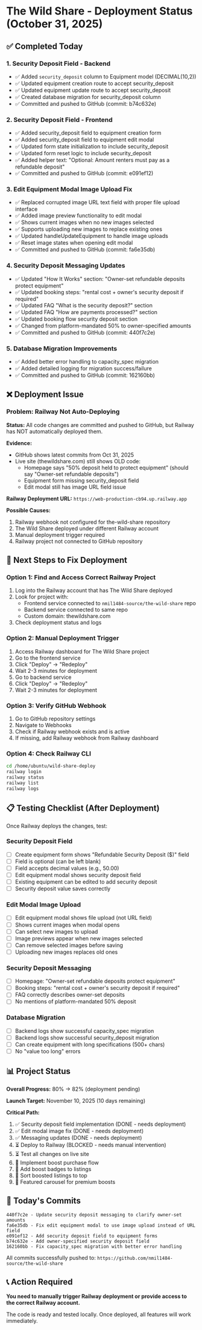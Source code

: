 # The Wild Share - Deployment Status (October 31, 2025)

## ✅ Completed Today

### 1. **Security Deposit Field - Backend**
- ✅ Added `security_deposit` column to Equipment model (DECIMAL(10,2))
- ✅ Updated equipment creation route to accept security_deposit
- ✅ Updated equipment update route to accept security_deposit
- ✅ Created database migration for security_deposit column
- ✅ Committed and pushed to GitHub (commit: b74c632e)

### 2. **Security Deposit Field - Frontend**
- ✅ Added security_deposit field to equipment creation form
- ✅ Added security_deposit field to equipment edit modal
- ✅ Updated form state initialization to include security_deposit
- ✅ Updated form reset logic to include security_deposit
- ✅ Added helper text: "Optional: Amount renters must pay as a refundable deposit"
- ✅ Committed and pushed to GitHub (commit: e091ef12)

### 3. **Edit Equipment Modal Image Upload Fix**
- ✅ Replaced corrupted image URL text field with proper file upload interface
- ✅ Added image preview functionality to edit modal
- ✅ Shows current images when no new images selected
- ✅ Supports uploading new images to replace existing ones
- ✅ Updated handleUpdateEquipment to handle image uploads
- ✅ Reset image states when opening edit modal
- ✅ Committed and pushed to GitHub (commit: fa6e35db)

### 4. **Security Deposit Messaging Updates**
- ✅ Updated "How It Works" section: "Owner-set refundable deposits protect equipment"
- ✅ Updated booking steps: "rental cost + owner's security deposit if required"
- ✅ Updated FAQ "What is the security deposit?" section
- ✅ Updated FAQ "How are payments processed?" section
- ✅ Updated booking flow security deposit section
- ✅ Changed from platform-mandated 50% to owner-specified amounts
- ✅ Committed and pushed to GitHub (commit: 440f7c2e)

### 5. **Database Migration Improvements**
- ✅ Added better error handling to capacity_spec migration
- ✅ Added detailed logging for migration success/failure
- ✅ Committed and pushed to GitHub (commit: 162160bb)

## ❌ Deployment Issue

### **Problem: Railway Not Auto-Deploying**

**Status:** All code changes are committed and pushed to GitHub, but Railway has NOT automatically deployed them.

**Evidence:**
- GitHub shows latest commits from Oct 31, 2025
- Live site (thewildshare.com) still shows OLD code:
  - Homepage says "50% deposit held to protect equipment" (should say "Owner-set refundable deposits")
  - Equipment form missing security_deposit field
  - Edit modal still has image URL field issue

**Railway Deployment URL:** `https://web-production-cb94.up.railway.app`

**Possible Causes:**
1. Railway webhook not configured for the-wild-share repository
2. The Wild Share deployed under different Railway account
3. Manual deployment trigger required
4. Railway project not connected to GitHub repository

## 🔧 Next Steps to Fix Deployment

### Option 1: Find and Access Correct Railway Project
1. Log into the Railway account that has The Wild Share deployed
2. Look for project with:
   - Frontend service connected to `nmil1484-source/the-wild-share` repo
   - Backend service connected to same repo
   - Custom domain: thewildshare.com
3. Check deployment status and logs

### Option 2: Manual Deployment Trigger
1. Access Railway dashboard for The Wild Share project
2. Go to the frontend service
3. Click "Deploy" → "Redeploy"
4. Wait 2-3 minutes for deployment
5. Go to backend service
6. Click "Deploy" → "Redeploy"
7. Wait 2-3 minutes for deployment

### Option 3: Verify GitHub Webhook
1. Go to GitHub repository settings
2. Navigate to Webhooks
3. Check if Railway webhook exists and is active
4. If missing, add Railway webhook from Railway dashboard

### Option 4: Check Railway CLI
```bash
cd /home/ubuntu/wild-share-deploy
railway login
railway status
railway list
railway logs
```

## 📋 Testing Checklist (After Deployment)

Once Railway deploys the changes, test:

### Security Deposit Field
- [ ] Create equipment form shows "Refundable Security Deposit ($)" field
- [ ] Field is optional (can be left blank)
- [ ] Field accepts decimal values (e.g., 50.00)
- [ ] Edit equipment modal shows security deposit field
- [ ] Existing equipment can be edited to add security deposit
- [ ] Security deposit value saves correctly

### Edit Modal Image Upload
- [ ] Edit equipment modal shows file upload (not URL field)
- [ ] Shows current images when modal opens
- [ ] Can select new images to upload
- [ ] Image previews appear when new images selected
- [ ] Can remove selected images before saving
- [ ] Uploading new images replaces old ones

### Security Deposit Messaging
- [ ] Homepage: "Owner-set refundable deposits protect equipment"
- [ ] Booking steps: "rental cost + owner's security deposit if required"
- [ ] FAQ correctly describes owner-set deposits
- [ ] No mentions of platform-mandated 50% deposit

### Database Migration
- [ ] Backend logs show successful capacity_spec migration
- [ ] Backend logs show successful security_deposit migration
- [ ] Can create equipment with long specifications (500+ chars)
- [ ] No "value too long" errors

## 📊 Project Status

**Overall Progress:** 80% → 82% (deployment pending)

**Launch Target:** November 10, 2025 (10 days remaining)

**Critical Path:**
1. ✅ Security deposit field implementation (DONE - needs deployment)
2. ✅ Edit modal image fix (DONE - needs deployment)
3. ✅ Messaging updates (DONE - needs deployment)
4. ⏳ Deploy to Railway (BLOCKED - needs manual intervention)
5. ⏳ Test all changes on live site
6. 🔲 Implement boost purchase flow
7. 🔲 Add boost badges to listings
8. 🔲 Sort boosted listings to top
9. 🔲 Featured carousel for premium boosts

## 🚀 Today's Commits

```
440f7c2e - Update security deposit messaging to clarify owner-set amounts
fa6e35db - Fix edit equipment modal to use image upload instead of URL field
e091ef12 - Add security deposit field to equipment forms
b74c632e - Add owner-specified security deposit field
162160bb - Fix capacity_spec migration with better error handling
```

All commits successfully pushed to: `https://github.com/nmil1484-source/the-wild-share`

## 📞 Action Required

**You need to manually trigger Railway deployment or provide access to the correct Railway account.**

The code is ready and tested locally. Once deployed, all features will work immediately.

